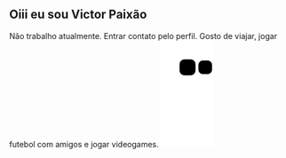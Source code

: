 ## Oiii eu sou Victor Paixão
Não trabalho atualmente.
Entrar contato pelo perfil.
Gosto de viajar, jogar futebol com amigos e jogar videogames.
  ![Snake animation](https://github.com/rafaballerini/rafaballerini/blob/output/github-contribution-grid-snake.svg)

